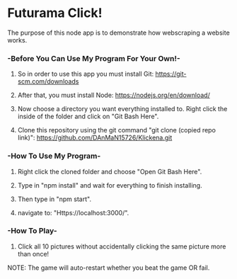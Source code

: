 # Futurama Click!
The purpose of this node app is to demonstrate how webscraping a website works.


### -Before You Can Use My Program For Your Own!-

1. So in order to use this app you must install Git:
    https://git-scm.com/downloads

2. After that, you must install Node:
    https://nodejs.org/en/download/

3. Now choose a directory you want everything installed to. Right click the inside of the folder and click on "Git Bash Here". 

4. Clone this repository using the git command "git clone (copied repo link)":
https://github.com/DAnMaN15726/Klickena.git






### -How To Use My Program-
1. Right click the cloned folder and choose "Open Git Bash Here".

2. Type in "npm install" and wait for everything to finish installing.

3. Then type in "npm start".

4. navigate to: "Https://localhost:3000/".





### -How To Play-
1. Click all 10 pictures without accidentally clicking the same picture more than once!

NOTE: The game will auto-restart whether you beat the game OR fail.
